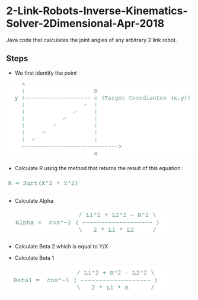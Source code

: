 # 2-Link-Robots-Inverse-Kinematics-Solver-2Dimensional-Apr-2018
Java code that calculates the joint angles of any arbitrary 2 link robot.

## Steps
- We first identify the point

![alt text](https://raw.githubusercontent.com/Attaras/2-Link-Robots-Inverse-Kinematics-Solver-2Dimensional-Apr-2018/master/Coordinates.png)

- Calculate R using the method that returns the result of this equation:

![alt text](https://raw.githubusercontent.com/Attaras/2-Link-Robots-Inverse-Kinematics-Solver-2Dimensional-Apr-2018/master/R.png)

- Calculate Alpha 

![alt text](https://raw.githubusercontent.com/Attaras/2-Link-Robots-Inverse-Kinematics-Solver-2Dimensional-Apr-2018/master/Alpha.png)

- Calculate Beta 2 which is equal to Y/X

- Calculate Beta 1

![alt text](https://raw.githubusercontent.com/Attaras/2-Link-Robots-Inverse-Kinematics-Solver-2Dimensional-Apr-2018/master/beta1.png)

